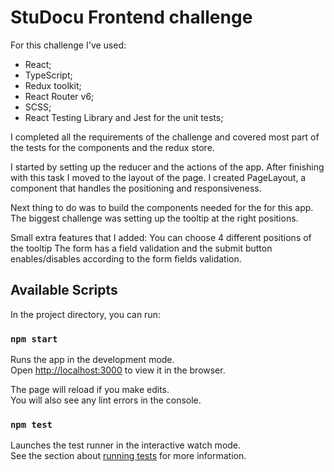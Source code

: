 # StuDocu Frontend challenge

For this challenge I've used:
- React;
- TypeScript;
- Redux toolkit;
- React Router v6;
- SCSS;
- React Testing Library and Jest for the unit tests;

I completed all the requirements of the challenge and covered most part of the tests for the components and the redux store.

I started by setting up the reducer and the actions of the app. 
After finishing with this task I moved to the layout of the page. I created PageLayout, a component that handles the positioning and responsiveness.  

Next thing to do was to build the components needed for the for this app. The biggest challenge was setting up the tooltip at the right positions. 

Small extra features that I added:
    You can choose 4 different positions of the tooltip
    The form has a field validation and the submit button enables/disables according to the form fields validation.

## Available Scripts

In the project directory, you can run:

### `npm start`

Runs the app in the development mode.\
Open [http://localhost:3000](http://localhost:3000) to view it in the browser.

The page will reload if you make edits.\
You will also see any lint errors in the console.

### `npm test`

Launches the test runner in the interactive watch mode.\
See the section about [running tests](https://facebook.github.io/create-react-app/docs/running-tests) for more information.
